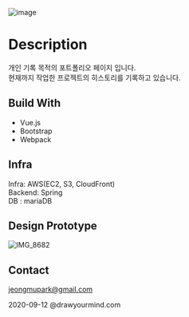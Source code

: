 ![image](https://user-images.githubusercontent.com/18201794/107038232-8f187c00-67ff-11eb-8fa0-9a6e11da2bdb.png)  
# Description  
개인 기록 목적의 포트폴리오 페이지 입니다.  
현재까지 작업한 프로젝트의 히스토리를 기록하고 있습니다.
  

## Build With
- Vue.js
- Bootstrap
- Webpack

## Infra
Infra: AWS(EC2, S3, CloudFront)  
Backend: Spring   
DB : mariaDB  

## Design Prototype
![IMG_8682](https://user-images.githubusercontent.com/18201794/220590859-b486d97f-8ece-46ff-a1b6-0058770ac9b7.JPG)

## Contact  
jeongmupark@gmail.com  

2020-09-12 @drawyourmind.com

